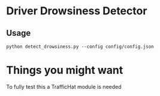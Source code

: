 # Driver Drowsiness Detector

## Usage

```
python detect_drowsiness.py --config config/config.json
```

# Things you might want

To fully test this a TrafficHat module is needed